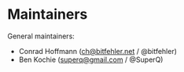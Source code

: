 # Maintainers

General maintainers:
* Conrad Hoffmann (ch@bitfehler.net / @bitfehler)
* Ben Kochie (superq@gmail.com / @SuperQ)
